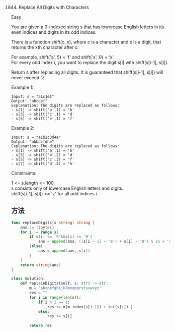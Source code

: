 1844. Replace All Digits with Characters


Easy


You are given a 0-indexed string s that has lowercase English letters in its even indices and digits in its odd indices.

There is a function shift(c, x), where c is a character and x is a digit, that returns the xth character after c.

For example, shift('a', 5) = 'f' and shift('x', 0) = 'x'.   
For every odd index i, you want to replace the digit s[i] with shift(s[i-1], s[i]).

Return s after replacing all digits. It is guaranteed that shift(s[i-1], s[i]) will never exceed 'z'.

 

Example 1:

```
Input: s = "a1c1e1"
Output: "abcdef"
Explanation: The digits are replaced as follows:
- s[1] -> shift('a',1) = 'b'
- s[3] -> shift('c',1) = 'd'
- s[5] -> shift('e',1) = 'f'
```

Example 2:

```
Input: s = "a1b2c3d4e"
Output: "abbdcfdhe"
Explanation: The digits are replaced as follows:
- s[1] -> shift('a',1) = 'b'
- s[3] -> shift('b',2) = 'd'
- s[5] -> shift('c',3) = 'f'
- s[7] -> shift('d',4) = 'h'
```

Constraints:

1 <= s.length <= 100   
s consists only of lowercase English letters and digits.   
shift(s[i-1], s[i]) <= 'z' for all odd indices i.   


## 方法


```go
func replaceDigits(s string) string {
    ans := []byte{}
    for i := range s{
        if s[i] <= '9'&&s[i] >= '0'{
            ans = append(ans, ((s[i - 1] - 'a') + s[i] - '0') % 26 + 'a' )
        }else{
            ans = append(ans, s[i])
        }
    }
    return string(ans)
}
```


```python
class Solution:
    def replaceDigits(self, s: str) -> str:
        m = "abcdefghijklmnopqrstuvwxyz"
        res = ""
        for i in range(len(s)):
            if i % 2 == 1:
                res += m[m.index(s[i-1]) + int(s[i]) ]
            else:
                res += s[i]
            
        return res
```